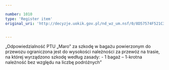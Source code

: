 ```yaml
---

number: 1010
type: 'Register item'
original_uri: 'http://decyzje.uokik.gov.pl/nd_wz_um.nsf/0/8D57574F521C3E5EC12572DD0032979E?OpenDocument'


---
```


„Odpowiedzialność PTU „Maro” za szkodę w bagażu powierzonym do przewozu ograniczona jest do wysokości należności za przewóz na trasie, na której wyrządzono szkodę według zasady: - 1 bagaż – 1-krotna należność bez względu na liczbę podróżnych”
